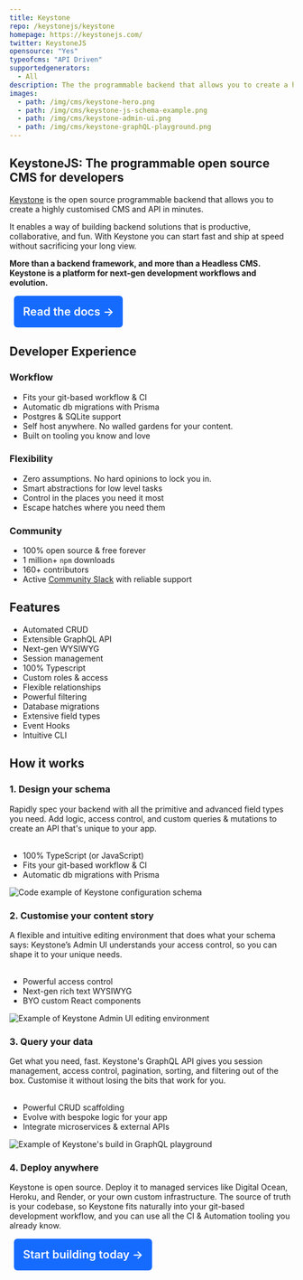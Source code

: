 ```yaml
---
title: Keystone
repo: /keystonejs/keystone
homepage: https://keystonejs.com/
twitter: KeystoneJS
opensource: "Yes"
typeofcms: "API Driven"
supportedgenerators:
  - All
description: The the programmable backend that allows you to create a highly customised CMS and API in minutes.
images:
  - path: /img/cms/keystone-hero.png
  - path: /img/cms/keystone-js-schema-example.png
  - path: /img/cms/keystone-admin-ui.png
  - path: /img/cms/keystone-graphQL-playground.png
---
```


## KeystoneJS: The programmable open source CMS for developers

[Keystone](https://keystonejs.com/) is the open source programmable backend that allows you to create a highly customised CMS and API in minutes.

It enables a way of building backend solutions that is productive, collaborative, and fun. With Keystone you can start fast and ship at speed without sacrificing your long view.

**More than a backend framework, and more than a Headless CMS. Keystone is a platform for next-gen development workflows and evolution.**

\
&nbsp;
<a href="https://keystonejs.com/docs" style="margin: 1rem 0; padding: 1rem; background-color: #166bff; color: #fff; text-decoration: none;  border-radius: 6px; font-size: 1.25rem; font-weight: 600; ">Read the docs →</a>
\
&nbsp;

## Developer Experience
### Workflow

- Fits your git-based workflow & CI
- Automatic db migrations with Prisma
- Postgres & SQLite support
- Self host anywhere. No walled gardens for your content.
- Built on tooling you know and love
### Flexibility

- Zero assumptions. No hard opinions to lock you in.
- Smart abstractions for low level tasks
- Control in the places you need it most
- Escape hatches where you need them
### Community

- 100% open source & free forever
- 1 million+ `npm` downloads
- 160+ contributors
- Active [Community Slack](https://community.keystonejs.com/) with reliable support

## Features

- Automated CRUD
- Extensible GraphQL API
- Next-gen WYSIWYG
- Session management
- 100% Typescript
- Custom roles & access
- Flexible relationships
- Powerful filtering
- Database migrations
- Extensive field types
- Event Hooks
- Intuitive CLI
## How it works
### 1. Design your schema

Rapidly spec your backend with all the primitive and advanced field types you need. Add logic, access control, and custom queries & mutations to create an API that's unique to your app.
\
&nbsp;

- 100% TypeScript (or JavaScript)
- Fits your git-based workflow & CI
- Automatic db migrations with Prisma

<img src="/img/cms/keystone-js-schema-example.png" alt="Code example of Keystone configuration schema" />

### 2. Customise your content story

A flexible and intuitive editing environment that does what your schema says: Keystone’s Admin UI understands your access control, so you can shape it to your unique needs.
\
&nbsp;

- Powerful access control
- Next-gen rich text WYSIWYG
- BYO custom React components

<img src="/img/cms/keystone-admin-ui.png" alt="Example of Keystone Admin UI editing environment" />

### 3. Query your data

Get what you need, fast. Keystone's GraphQL API gives you session management, access control, pagination, sorting, and filtering out of the box. Customise it without losing the bits that work for you.
\
&nbsp;

- Powerful CRUD scaffolding
- Evolve with bespoke logic for your app
- Integrate microservices & external APIs

<img src="/img/cms/keystone-graphQL-playground.png" alt="Example of Keystone's build in GraphQL playground" />

### 4. Deploy anywhere

Keystone is open source. Deploy it to managed services like Digital Ocean, Heroku, and Render, or your own custom infrastructure. The source of truth is your codebase, so Keystone fits naturally into your git-based development workflow, and you can use all the CI & Automation tooling you already know.

\
&nbsp;
<a href="https://keystonejs.com/docs" style="margin: 1rem 0; padding: 1rem; background-color: #166bff; color: #fff; text-decoration: none;  border-radius: 6px; font-size: 1.25rem; font-weight: 600; ">Start building today →</a>
\
&nbsp;


